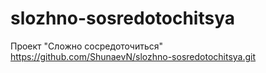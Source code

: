 # slozhno-sosredotochitsya
Проект "Сложно сосредоточиться"
https://github.com/ShunaevN/slozhno-sosredotochitsya.git
